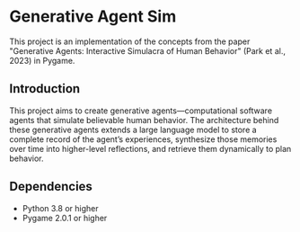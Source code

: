 # Generative Agent Sim

This project is an implementation of the concepts from the paper "Generative Agents: Interactive Simulacra of Human Behavior" (Park et al., 2023) in Pygame.

## Introduction

This project aims to create generative agents—computational software agents that simulate believable human behavior. The architecture behind these generative agents extends a large language model to store a complete record of the agent’s experiences, synthesize those memories over time into higher-level reflections, and retrieve them dynamically to plan behavior.

## Dependencies

* Python 3.8 or higher
* Pygame 2.0.1 or higher